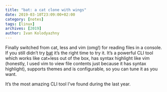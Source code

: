 ```yaml
---
title: "bat: a cat clone with wings"
date: 2019-03-10T23:09:00+02:00
category: [notes]
tags: [linux]
archives: [2019]
author: Ivan Kolodyazhny
---
```


Finally switched from cat, less and vim (omg!) for reading files in a console.
If you still didn’t try [bat](https://github.com/sharkdp/bat) it’s the right
time to try it. It’s a powerful CLI tool which works like cat+less out of the
box, has syntax highlight like vim (honestly, I used vim to view file contents
just because it has syntax highlight), supports themes and is configurable,
so you can tune it as you want.

It’s the most amazing CLI tool I’ve found during the last year.
